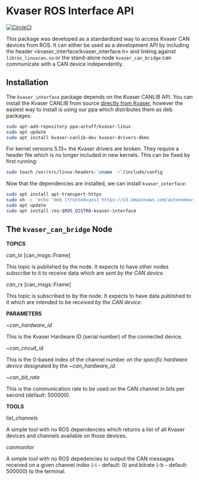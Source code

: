 # Kvaser ROS Interface API

[![CircleCI](https://circleci.com/gh/astuff/kvaser_interface/tree/master.svg?style=svg)](https://circleci.com/gh/astuff/kvaser_interface/tree/master)

This package was developed as a standardized way to access Kvaser CAN devices from ROS. It can either be used as a development API
by including the header <kvaser_interface/kvaser_interface.h> and linking against `libros_linuxcan.so` or the stand-alone node
`kvaser_can_bridge` can communicate with a CAN device independently.

## Installation

The `kvaser_interface` package depends on the Kvaser CANLIB API. 
You can install the Kvaser CANLIB from source [directly from Kvaser](https://www.kvaser.com/downloads/), however the easiest way to install is using our ppa which distributes them as deb packages:

```sh
sudo apt-add-repository ppa:astuff/kvaser-linux
sudo apt update
sudo apt install kvaser-canlib-dev kvaser-drivers-dkms
```

For kernel versions 5.13+ the Kvaser drivers are broken.  They require a header file which is no longer included in new kernels.
This can be fixed by first running:

```sh
sudo touch /usr/src/linux-headers-`uname -r`/include/config
```

Now that the dependencies are installed, we can install `kvaser_interface`:


```sh
sudo apt install apt-transport-https
sudo sh -c 'echo "deb [trusted=yes] https://s3.amazonaws.com/autonomoustuff-repo/ $(lsb_release -sc) main" > /etc/apt/sources.list.d/autonomoustuff-public.list'
sudo apt update
sudo apt install ros-$ROS_DISTRO-kvaser-interface
```

## The `kvaser_can_bridge` Node

**TOPICS**

*can_tx* [can_msgs::Frame]

This topic is published by the node. It expects to have other nodes subscribe to it to receive data which are *sent by the CAN device*.

*can_rx* [can_msgs::Frame]

This topic is subscribed to by the node. It expects to have data published to it which are intended to be *received by the CAN device*.

**PARAMETERS**

*~can_hardware_id*

This is the Kvaser Hardware ID (serial number) of the connected device.

*~can_circuit_id*

This is the 0-based index of the channel number *on the specific hardware device* designated by the *~can_hardware_id*.

*~can_bit_rate*

This is the communication rate to be used on the CAN channel in bits per second (default: 500000).

**TOOLS**

*list_channels*

A simple tool with no ROS dependencies which returns a list of all Kvaser devices and channels available on those devices.

*canmonitor*

A simple tool with no ROS depedencies to output the CAN messages received on a given channel index (-i - default: 0) and bitrate (-b - default: 500000) to the terminal.

